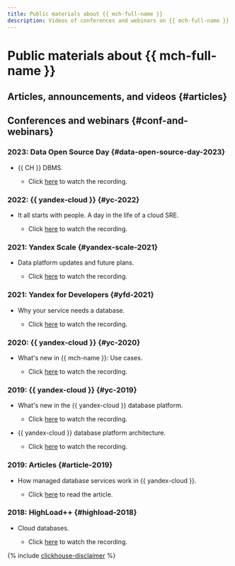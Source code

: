 ```yaml
---
title: Public materials about {{ mch-full-name }}
description: Videos of conferences and webinars on {{ mch-full-name }}.
---
```


# Public materials about {{ mch-full-name }}

## Articles, announcements, and videos {#articles}

## Conferences and webinars {#conf-and-webinars}


### 2023: Data Open Source Day {#data-open-source-day-2023}

* {{ CH }} DBMS.

  * Click [here](https://www.youtube.com/live/aXflVfvoLdU?feature=share&t=15670) to watch the recording.

### 2022: {{ yandex-cloud }} {#yc-2022}

* It all starts with people. A day in the life of a cloud SRE.

  * Click [here](https://www.youtube.com/watch?v=8YwepbGf1WM) to watch the recording.

### 2021: Yandex Scale {#yandex-scale-2021}

* Data platform updates and future plans.

  * Click [here](https://www.youtube.com/watch?v=34azYnDBiYY) to watch the recording.

### 2021: Yandex for Developers {#yfd-2021}

* Why your service needs a database.

  * Click [here](https://www.youtube.com/watch?v=cddm8I0UgjU) to watch the recording.

### 2020: {{ yandex-cloud }} {#yc-2020}

* What's new in {{ mch-name }}: Use cases.

  * Click [here](https://www.youtube.com/watch?v=kt0beqON9A0) to watch the recording.

### 2019: {{ yandex-cloud }} {#yc-2019}

* What's new in the {{ yandex-cloud }} database platform.

  * Click [here](https://www.youtube.com/watch?v=5OcUo3J4Wdc) to watch the recording.

* {{ yandex-cloud }} database platform architecture.

  * Click [here](https://www.youtube.com/watch?v=Cwdg425a_cw) to watch the recording.

### 2019: Articles {#article-2019}

* How managed database services work in {{ yandex-cloud }}.

  * Click [here](https://habr.com/ru/companies/yandex/articles/477860/) to read the article.

### 2018: HighLoad++ {#highload-2018}

* Cloud databases.

  * Click [here](https://www.youtube.com/watch?v=xyMN1EA9p5Y) to watch the recording.

{% include [clickhouse-disclaimer](../_includes/clickhouse-disclaimer.md) %}

